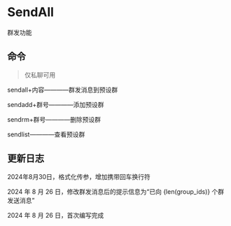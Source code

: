 # SendAll

群发功能

## 命令

> 仅私聊可用

sendall+内容————群发消息到预设群

sendadd+群号————添加预设群

sendrm+群号————删除预设群

sendlist————查看预设群

## 更新日志

2024年8月30日，格式化传参，增加携带回车换行符

2024 年 8 月 26 日，修改群发消息后的提示信息为“已向 {len(group_ids)} 个群发送消息”

2024 年 8 月 26 日，首次编写完成

